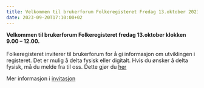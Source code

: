 ```yaml
---
title: Velkommen til brukerforum Folkeregisteret Fredag 13.oktober 2023
date: 2023-09-20T17:10:00+02
---
```

<b>Velkommen til brukerforum Folkeregisteret fredag 13.oktober klokken 9.00 – 12.00.</b>
<br/><br/>
Folkeregisteret inviterer til brukerforum for å gi informasjon om utviklingen i registeret. Det er mulig å delta fysisk eller digitalt. Hvis du ønsker å delta fysisk, må du melde fra til oss. Dette gjør du [her](https://forms.office.com/e/KbUFDB0XEp)
<br/>

Mer informasjon i [invitasjon](https://skatteetaten.github.io/folkeregisteret-api-dokumentasjon/dokumenter/Invitasjon_Brukerforum20231013.pdf)
